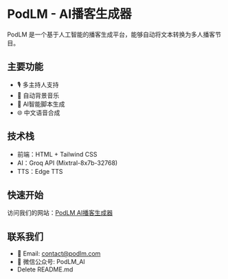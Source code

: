 # PodLM - AI播客生成器

PodLM 是一个基于人工智能的播客生成平台，能够自动将文本转换为多人播客节目。

## 主要功能

- 🎙️ 多主持人支持
- 🎵 自动背景音乐
- 🤖 AI智能脚本生成
- 🌐 中文语音合成

## 技术栈

- 前端：HTML + Tailwind CSS
- AI：Groq API (Mixtral-8x7b-32768)
- TTS：Edge TTS

## 快速开始

访问我们的网站：[PodLM AI播客生成器](https://podlm.vercel.app)

## 联系我们

- 📧 Email: contact@podlm.com
- 💬 微信公众号: PodLM_AI
- Delete README.md
